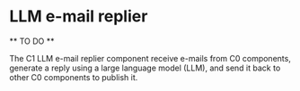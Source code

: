 # LLM e-mail replier

** TO DO **

The C1 LLM e-mail replier component receive e-mails from C0 components, generate a reply
using a large language model (LLM), and send it back to other C0 components to publish it.

